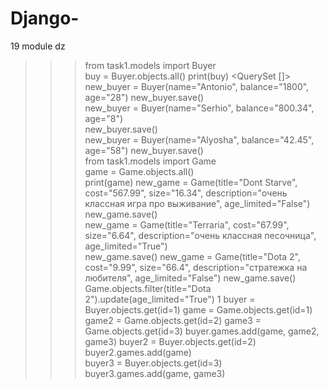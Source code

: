 # Django-
19 module dz


>>> from task1.models import Buyer   
>>> buy = Buyer.objects.all()
>>> print(buy) 
<QuerySet []>
>>> new_buyer = Buyer(name="Antonio", balance="1800", age="28") 
>>> new_buyer.save()                                           
>>> new_buyer = Buyer(name="Serhio", balance="800.34", age="8")  
>>> new_buyer.save()                                            
>>> new_buyer = Buyer(name="Alyosha", balance="42.45", age="58") 
>>> new_buyer.save()                                             
>>> from task1.models import Game                               
>>> game = Game.objects.all()                                    
>>> print(game) 
>>> new_game = Game(title="Dont Starve", cost="567.99", size="16.34", description="очень классная игра про выживание", age_limited="False") 
>>> new_game.save()                                                                                                                         
>>> new_game = Game(title="Terraria", cost="67.99", size="6.64", description="очень классная песочница", age_limited="True")           
>>> new_game.save()
>>> new_game = Game(title="Dota 2", cost="9.99", size="66.4", description="стратежка на любителя", age_limited="False")
>>> new_game.save()
>>> Game.objects.filter(title="Dota 2").update(age_limited="True")
1
 >>> buyer = Buyer.objects.get(id=1) 
>>> game = Game.objects.get(id=1)   
>>> game2 = Game.objects.get(id=2) 
>>> game3 = Game.objects.get(id=3) 
>>> buyer.games.add(game, game2, game3) 
>>> buyer2 = Buyer.objects.get(id=2)    
>>> buyer2.games.add(game)              
>>> buyer3 = Buyer.objects.get(id=3) 
>>> buyer3.games.add(game, game3)
